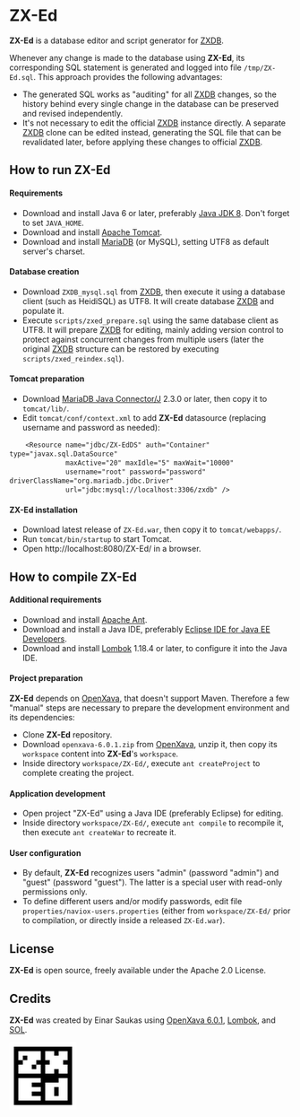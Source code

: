 # ZX-Ed

**ZX-Ed** is a database editor and script generator for [ZXDB](https://github.com/zxdb/ZXDB).

Whenever any change is made to the database using **ZX-Ed**, its corresponding SQL statement is generated and logged into file `/tmp/ZX-Ed.sql`. This approach provides the following advantages:

* The generated SQL works as "auditing" for all [ZXDB](https://github.com/zxdb/ZXDB) changes, so the history behind every single change in the database can be preserved and revised independently.
* It's not necessary to edit the official [ZXDB](https://github.com/zxdb/ZXDB) instance directly. A separate [ZXDB](https://github.com/zxdb/ZXDB) clone can be edited instead, generating the SQL file that can be revalidated later, before applying these changes to official [ZXDB](https://github.com/zxdb/ZXDB).


## How to run ZX-Ed

#### Requirements

* Download and install Java 6 or later, preferably [Java JDK 8](https://www.oracle.com/technetwork/java/javase/downloads/). Don't forget to set `JAVA_HOME`.
* Download and install [Apache Tomcat](https://tomcat.apache.org/).
* Download and install [MariaDB](https://downloads.mariadb.org/) (or MySQL), setting UTF8 as default server's charset.


#### Database creation

* Download `ZXDB_mysql.sql` from [ZXDB](https://github.com/zxdb/ZXDB), then execute it using a database client (such as HeidiSQL) as UTF8. It will create database [ZXDB](https://github.com/zxdb/ZXDB) and populate it.
* Execute `scripts/zxed_prepare.sql` using the same database client as UTF8. It will prepare [ZXDB](https://github.com/zxdb/ZXDB) for editing, mainly adding version control to protect against concurrent changes from multiple users (later the original [ZXDB](https://github.com/zxdb/ZXDB) structure can be restored by executing `scripts/zxed_reindex.sql`).


#### Tomcat preparation

* Download [MariaDB Java Connector/J](https://downloads.mariadb.org/) 2.3.0 or later, then copy it to `tomcat/lib/`.
* Edit `tomcat/conf/context.xml` to add **ZX-Ed** datasource (replacing username and password as needed):
```
    <Resource name="jdbc/ZX-EdDS" auth="Container" type="javax.sql.DataSource"
              maxActive="20" maxIdle="5" maxWait="10000"
              username="root" password="password" driverClassName="org.mariadb.jdbc.Driver"
              url="jdbc:mysql://localhost:3306/zxdb" />
```


#### ZX-Ed installation

* Download latest release of `ZX-Ed.war`, then copy it to `tomcat/webapps/`.
* Run `tomcat/bin/startup` to start Tomcat.
* Open http://localhost:8080/ZX-Ed/ in a browser.


## How to compile ZX-Ed

#### Additional requirements

* Download and install [Apache Ant](https://ant.apache.org/).
* Download and install a Java IDE, preferably [Eclipse IDE for Java EE Developers](http://www.eclipse.org/downloads/packages/).
* Download and install [Lombok](https://projectlombok.org/) 1.18.4 or later, to configure it into the Java IDE.


#### Project preparation

**ZX-Ed** depends on [OpenXava](https://sourceforge.net/projects/openxava/), that doesn't support Maven. Therefore a few "manual" steps are necessary to prepare the development environment and its dependencies:

* Clone **ZX-Ed** repository.
* Download `openxava-6.0.1.zip` from [OpenXava](https://sourceforge.net/projects/openxava/), unzip it, then copy its `workspace` content into **ZX-Ed**'s `workspace`.
* Inside directory `workspace/ZX-Ed/`, execute `ant createProject` to complete creating the project.


#### Application development

* Open project "ZX-Ed" using a Java IDE (preferably Eclipse) for editing.
* Inside directory `workspace/ZX-Ed/`, execute `ant compile` to recompile it, then execute `ant createWar` to recreate it.


#### User configuration

* By default, **ZX-Ed** recognizes users "admin" (password "admin") and "guest" (password "guest"). The latter is a special user with read-only permissions only.
* To define different users and/or modify passwords, edit file `properties/naviox-users.properties` (either from `workspace/ZX-Ed/` prior to compilation, or directly inside a released `ZX-Ed.war`).


## License

**ZX-Ed** is open source, freely available under the Apache 2.0 License.


## Credits

**ZX-Ed** was created by Einar Saukas using [OpenXava 6.0.1](https://sourceforge.net/projects/openxava/), [Lombok](https://projectlombok.org/), and [SOL](http://summabr.github.io/sol/).


![ZX-Ed](images/ZX-Ed_8.png)
